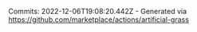 Commits: 2022-12-06T19:08:20.442Z - Generated via https://github.com/marketplace/actions/artificial-grass
<br>
